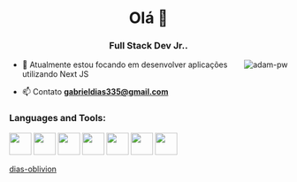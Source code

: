 <h1 align="center">Olá 👋</h1>
<h3 align="center">Full Stack Dev Jr..</h3>

<p><img align="right" src="https://github.com/Adam-pw/Adam-pw/blob/main/animation_500_kxa883sd.gif" alt="adam-pw" /></p>


- 🌱 Atualmente estou focando em desenvolver aplicações utilizando Next JS

- 📫 Contato **gabrieldias335@gmail.com**

<h3 align="left">Languages and Tools:</h3>
<p align="left">  
  <img src="https://cdn.jsdelivr.net/gh/devicons/devicon@v2.15.1/devicon.min.css" width="40" height="40" />
  <img src="" width="40" height="40" />
  <img src="" width="40" height="40" />
  <img src="" width="40" height="40" />
  <img src="" width="40" height="40" />
  <img src="" width="40" height="40" />
  <img src="" width="40" height="40" />
  
</p>
      
[dias-oblivion](https://github.com/dias-oblivion)
